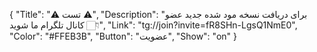{
"Title": "⚠️      تست      ⚠️",
"Description": "برای دریافت نسخه مود شده جدید عضو کانال تلگرام ما شوید 👇🏻",
"Link": "tg://join?invite=fR8SHn-LgsQ1NmE0",
"Color": "#FFEB3B",
"Button": "عضویت",
"Show": "on"
}

